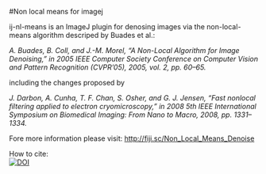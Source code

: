 #Non local means for imagej

ij-nl-means is an ImageJ plugin for denosing images via the non-local-means algorithm descriped by Buades et al.: 

*A. Buades, B. Coll, and J.-M. Morel, “A Non-Local Algorithm for Image Denoising,” in 2005 IEEE Computer Society Conference on Computer Vision and Pattern Recognition (CVPR’05), 2005, vol. 2, pp. 60–65.*

including the changes proposed by 

*J. Darbon, A. Cunha, T. F. Chan, S. Osher, and G. J. Jensen, “Fast nonlocal filtering applied to electron cryomicroscopy,” in 2008 5th IEEE International Symposium on Biomedical Imaging: From Nano to Macro, 2008, pp. 1331–1334.*

Fore more information please visit:
http://fiji.sc/Non_Local_Means_Denoise

How to cite:<br>
[![DOI](https://zenodo.org/badge/18649/thorstenwagner/ij-nl-means.svg)](https://zenodo.org/badge/latestdoi/18649/thorstenwagner/ij-nl-means)
